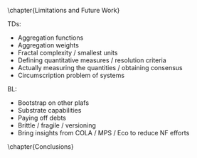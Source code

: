\chapter{Limitations and Future Work}

TDs:

* Aggregation functions
* Aggregation weights
* Fractal complexity / smallest units
* Defining quantitative measures / resolution criteria
* Actually measuring the quantities / obtaining consensus
* Circumscription problem of systems

BL:

* Bootstrap on other plafs
* Substrate capabilities
* Paying off debts
* Brittle / fragile / versioning
* Bring insights from COLA / MPS / Eco to reduce NF efforts

\chapter{Conclusions}
